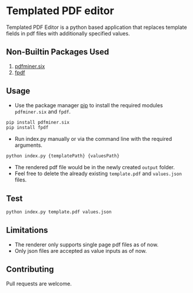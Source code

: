 # Templated PDF editor

Templated PDF Editor is a python based application that replaces template fields in pdf files with additionally specified values.

## Non-Builtin Packages Used
1) [pdfminer.six](https://pypi.org/project/pdfminer.six/)
2) [fpdf](https://pypi.org/project/fpdf/)

## Usage
- Use the package manager [pip](https://pip.pypa.io/en/stable/) to install 
 the required modules `pdfminer.six` and `fpdf`.

```bash
pip install pdfminer.six
pip install fpdf
```

- Run index.py manually or via the command line with the required arguments.

```bash
python index.py {templatePath} {valuesPath}
```
- The rendered pdf file would be in the newly created `output` folder.
- Feel free to delete the already existing `template.pdf` and `values.json` files.

## Test
```bash
python index.py template.pdf values.json
```

## Limitations
- The renderer only supports single page pdf files as of now.
- Only json files are accepted as value inputs as of now.

## Contributing
Pull requests are welcome.

